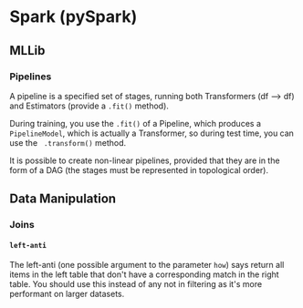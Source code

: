 # Spark (pySpark)

## MLLib

### Pipelines

A pipeline is a specified set of stages, running both Transformers (df --> df) and Estimators (provide a `.fit()` method).

During training, you use the `.fit()` of a Pipeline, which produces a `PipelineModel`, which is actually a Transformer, so during test time, you can use the ` .transform()` method.

It is possible to create non-linear pipelines, provided that they are in the form of a DAG (the stages must be represented in topological order).

## Data Manipulation

### Joins

#### `left-anti`

The left-anti (one possible argument to the parameter `how`) says return all items in the left table that don't have a corresponding match in the right table. You should use this instead of any not in filtering as it's more performant on larger datasets.
